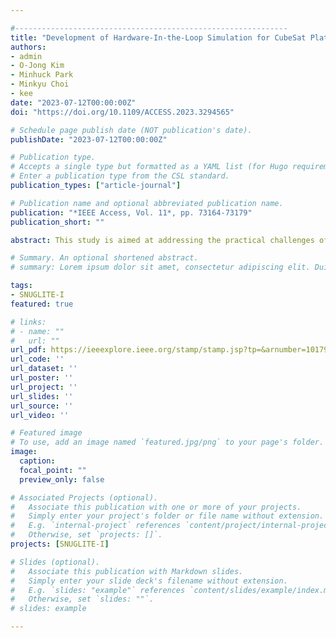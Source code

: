 ```yaml
---

#-------------------------------------------------------------
title: "Development of Hardware-In-the-Loop Simulation for CubeSat Platform: Focusing on Magnetometer and Magnetorquer"
authors:
- admin
- O-Jong Kim
- Minhuck Park
- Minkyu Choi
- kee
date: "2023-07-12T00:00:00Z"
doi: "https://doi.org/10.1109/ACCESS.2023.3294565"

# Schedule page publish date (NOT publication's date).
publishDate: "2023-07-12T00:00:00Z"

# Publication type.
# Accepts a single type but formatted as a YAML list (for Hugo requirements).
# Enter a publication type from the CSL standard.
publication_types: ["article-journal"]

# Publication name and optional abbreviated publication name.
publication: "*IEEE Access, Vol. 11*, pp. 73164-73179"
publication_short: ""

abstract: This study is aimed at addressing the practical challenges of conducting hardware-in-the-loop simulation (HILS) for a CubeSat attitude determination and control system (ADCS) with a magnetometer and magnetorquer. The inherent problem of magnetometer time-varying bias is typically addressed using compensation methods. Because compensation is performed in orbit, the application of such methods to HILS is difficult. In addition, the magnetorquer has limited applicability to HILS if only magnetorquers without reaction wheels or control moment gyroscopes are used. In general, HILS for CubeSat uses air bearing; however, it cannot be applied to a solely magnetorquer-based ADCS owing to the inertial moments and center of gravity effects induced by the air bearing table. To overcome these challenges, in this study, the magnetometer reliability is enhanced by compensating for temperature, current, and iron effects, which are modeled experimentally, in the pre-launch stage. Then, a novel single axis-based HILS for CubeSats is developed to minimize the disturbances by the ground environment. The torque limit of the magnetorquer is supplemented through a magnetic field generated by a Helmholtz cage. The proposed HILS environment is mathematically modeled to simulate the performance of the CubeSat ADCS, and its reliability is ensured by comparing the simulation with real-time experimental results. To validate the usefulness of the proposed HILS, it is applied to an ADCS based on a low-cost sensor fusion extended-Kalman filter and a linear quadratic regulator controller commonly used in CubeSats. The simulation and experimental results are well matched, demonstrating the potential of the proposed framework.

# Summary. An optional shortened abstract.
# summary: Lorem ipsum dolor sit amet, consectetur adipiscing elit. Duis posuere tellus ac convallis placerat. Proin tincidunt magna sed ex sollicitudin condimentum.

tags:
- SNUGLITE-I
featured: true

# links:
# - name: ""
#   url: ""
url_pdf: https://ieeexplore.ieee.org/stamp/stamp.jsp?tp=&arnumber=10179895
url_code: ''
url_dataset: ''
url_poster: ''
url_project: ''
url_slides: ''
url_source: ''
url_video: ''

# Featured image
# To use, add an image named `featured.jpg/png` to your page's folder. 
image:
  caption:
  focal_point: ""
  preview_only: false

# Associated Projects (optional).
#   Associate this publication with one or more of your projects.
#   Simply enter your project's folder or file name without extension.
#   E.g. `internal-project` references `content/project/internal-project/index.md`.
#   Otherwise, set `projects: []`.
projects: [SNUGLITE-I]

# Slides (optional).
#   Associate this publication with Markdown slides.
#   Simply enter your slide deck's filename without extension.
#   E.g. `slides: "example"` references `content/slides/example/index.md`.
#   Otherwise, set `slides: ""`.
# slides: example

---
```


<!-- {{% callout note %}}
Click the *Cite* button above to demo the feature to enable visitors to import publication metadata into their reference management software.
{{% /callout %}}

{{% callout note %}}
Create your slides in Markdown - click the *Slides* button to check out the example.
{{% /callout %}}

Add the publication's **full text** or **supplementary notes** here. You can use rich formatting such as including [code, math, and images](https://docs.hugoblox.com/content/writing-markdown-latex/). -->
